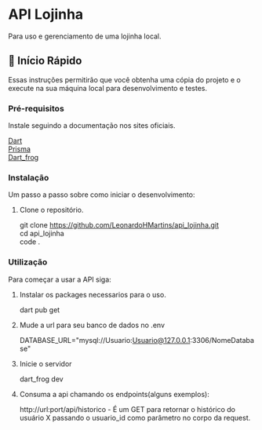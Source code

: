 # API Lojinha

Para uso e gerenciamento de uma lojinha local.

## 🚀 Início Rápido

Essas instruções permitirão que você obtenha uma cópia do projeto e o execute na sua máquina local para desenvolvimento e testes.

### Pré-requisitos

Instale seguindo a documentação nos sites oficiais.

[Dart](https://dart.dev/get-dart)  
[Prisma](https://prisma.pub/)  
[Dart_frog](https://dartfrog.vgv.dev/)  


### Instalação

Um passo a passo sobre como iniciar o desenvolvimento:

1. Clone o repositório.

    git clone https://github.com/LeonardoHMartins/api_lojinha.git  
    cd api_lojinha  
    code .  

### Utilização

Para começar a usar a API siga:

1. Instalar os packages necessarios para o uso.

    dart pub get

2. Mude a url para seu banco de dados no .env
    
    DATABASE_URL="mysql://Usuario:Usuario@127.0.0.1:3306/NomeDatabase"
    
3. Inicie o servidor
    
    dart_frog dev

4. Consuma a api chamando os endpoints(alguns exemplos):

    http://url:port/api/historico - É um GET para retornar o histórico do usuário X passando o usuario_id como parâmetro no corpo da request.